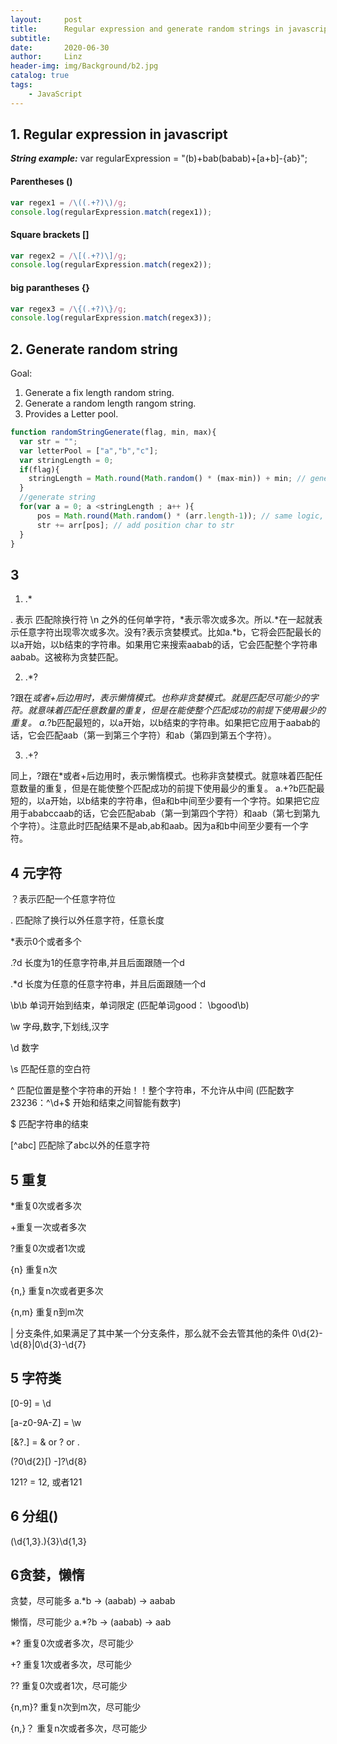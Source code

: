 ```yaml
---
layout:     post
title:      Regular expression and generate random strings in javascript
subtitle:   
date:       2020-06-30
author:     Linz
header-img: img/Background/b2.jpg
catalog: true
tags:
    - JavaScript
---
```


## 1. Regular expression in javascript

***String example:***
var regularExpression = "(b)+bab(babab)+[a+b]-{ab}";

#### Parentheses ()
```javascript 
var regex1 = /\((.+?)\)/g;  
console.log(regularExpression.match(regex1)); 
```
#### Square brackets []
```javascript 
var regex2 = /\[(.+?)\]/g; 
console.log(regularExpression.match(regex2)); 
```

#### big parantheses {}
```javascript 
var regex3 = /\{(.+?)\}/g; 
console.log(regularExpression.match(regex3)); 
```

## 2. Generate random string
Goal: 
1. Generate a fix length random string.
2. Generate a random length rangom string.
3. Provides a Letter pool.
```javascript 
function randomStringGenerate(flag, min, max){
  var str = "";
  var letterPool = ["a","b","c"];
  var stringLength = 0;
  if(flag){
    stringLength = Math.round(Math.random() * (max-min)) + min; // generate a number
  }
  //generate string
  for(var a = 0; a <stringLength ; a++ ){
      pos = Math.round(Math.random() * (arr.length-1)); // same logic, generate a number
      str += arr[pos]; // add position char to str
  }
}
```

## 3 
1. .*

. 表示 匹配除换行符 \n 之外的任何单字符，*表示零次或多次。所以.*在一起就表示任意字符出现零次或多次。没有?表示贪婪模式。比如a.*b，它将会匹配最长的以a开始，以b结束的字符串。如果用它来搜索aabab的话，它会匹配整个字符串aabab。这被称为贪婪匹配。


2. .*?

?跟在*或者+后边用时，表示懒惰模式。也称非贪婪模式。就是匹配尽可能少的字符。就意味着匹配任意数量的重复，但是在能使整个匹配成功的前提下使用最少的重复。
a.*?b匹配最短的，以a开始，以b结束的字符串。如果把它应用于aabab的话，它会匹配aab（第一到第三个字符）和ab（第四到第五个字符）。

3. .+?

同上，?跟在*或者+后边用时，表示懒惰模式。也称非贪婪模式。就意味着匹配任意数量的重复，但是在能使整个匹配成功的前提下使用最少的重复。
a.+?b匹配最短的，以a开始，以b结束的字符串，但a和b中间至少要有一个字符。如果把它应用于ababccaab的话，它会匹配abab（第一到第四个字符）和aab（第七到第九个字符）。注意此时匹配结果不是ab,ab和aab。因为a和b中间至少要有一个字符。


## 4 元字符

？表示匹配一个任意字符位

. 匹配除了换行以外任意字符，任意长度

*表示0个或者多个

.?d 长度为1的任意字符串,并且后面跟随一个d

.*d 长度为任意的任意字符串，并且后面跟随一个d

\b\b 单词开始到结束，单词限定 (匹配单词good： \bgood\b)

\w 字母,数字,下划线,汉字

\d 数字

\s 匹配任意的空白符

^ 匹配位置是整个字符串的开始！！整个字符串，不允许从中间 (匹配数字23236：^\d+$ 开始和结束之间智能有数字)

$ 匹配字符串的结束 

[^abc] 匹配除了abc以外的任意字符


## 5 重复

*重复0次或者多次

+重复一次或者多次

?重复0次或者1次或

{n} 重复n次

{n,} 重复n次或者更多次

{n,m} 重复n到m次

\| 分支条件,如果满足了其中某一个分支条件，那么就不会去管其他的条件 0\d{2}-\d{8}\|0\d{3}-\d{7}


## 5 字符类

[0-9] = \d

[a-z0-9A-Z] = \w

[&?.] = & or ? or .

\(?0\d{2}[) -]?\d{8}

121? = 12, 或者121


## 6 分组()

(\d{1,3}\.){3}\d{1,3}


## 6贪婪，懒惰

贪婪，尽可能多 a.*b -> (aabab) -> aabab

懒惰，尽可能少 a.*?b -> (aabab) -> aab

*? 重复0次或者多次，尽可能少

+? 重复1次或者多次，尽可能少

?? 重复0次或者1次，尽可能少

{n,m}? 重复n次到m次，尽可能少

{n,}？ 重复n次或者多次，尽可能少




